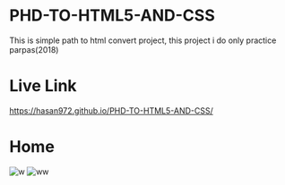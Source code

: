 # PHD-TO-HTML5-AND-CSS
 This is simple path to html convert project, this project i do only practice parpas(2018)
# Live Link
 https://hasan972.github.io/PHD-TO-HTML5-AND-CSS/
# Home
![w](https://user-images.githubusercontent.com/49594744/110515477-a619f900-8132-11eb-9d28-081876368611.PNG)
![ww](https://user-images.githubusercontent.com/49594744/110515488-a7e3bc80-8132-11eb-99d0-1e7e78ab7cf5.PNG)

